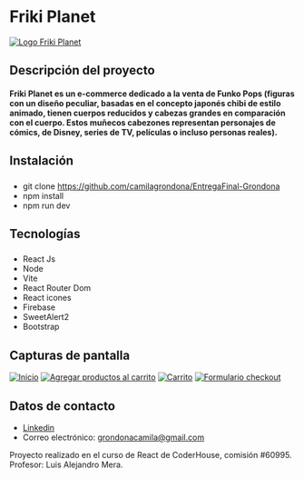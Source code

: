# Friki Planet
[![Logo Friki Planet](https://i.imgur.com/edO2ndS.png "Logo Friki Planet")](http://https://i.imgur.com/edO2ndS.png "Logo Friki Planet")
## Descripción del proyecto
####  Friki Planet es un e-commerce dedicado a la venta de Funko Pops (figuras con un diseño peculiar, basadas en el concepto japonés chibi de estilo animado, tienen cuerpos reducidos y cabezas grandes en comparación con el cuerpo. Estos muñecos cabezones representan personajes de cómics, de Disney, series de TV, películas o incluso personas reales). 
## Instalación
##### 
- git clone https://github.com/camilagrondona/EntregaFinal-Grondona 
- npm install
- npm run dev
## Tecnologías
##### 
- React Js
- Node
- Vite
- React Router Dom
- React icones
- Firebase
- SweetAlert2
- Bootstrap
## Capturas de pantalla
[![Inicio](https://i.imgur.com/brZyxkE.jpeg "Inicio")](http://https://i.imgur.com/brZyxkE.jpeg "Inicio")
[![Agregar productos al carrito](https://i.imgur.com/DzyghvO.jpg "Agregar productos al carrito")](http://https://i.imgur.com/DzyghvO.jpg "Agregar productos al carrito")
[![Carrito](https://i.imgur.com/hw6DZmP.jpg "Carrito")](http://https://i.imgur.com/hw6DZmP.jpg "Carrito")
[![Formulario checkout](https://i.imgur.com/u19Xst3.jpg "Formulario checkout")](http://https://i.imgur.com/u19Xst3.jpg "Formulario checkout")
## Datos de contacto 
- [Linkedin](https://www.linkedin.com/in/camila-grondona-127603203/ "Linkedin")
- Correo electrónico: grondonacamila@gmail.com

Proyecto realizado en el curso de React de CoderHouse, comisión #60995.
Profesor: Luis Alejandro Mera.

